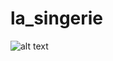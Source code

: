 # la_singerie

![alt text](https://upload.wikimedia.org/wikipedia/commons/thumb/a/ad/Abraham_Teniers_-_Kaartspelende_apen.jpg/1280px-Abraham_Teniers_-_Kaartspelende_apen.jpg)
